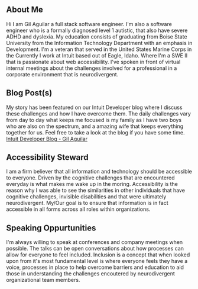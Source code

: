 ## About Me
Hi I am Gil Aguilar a full stack software engineer. I'm also a software engineer who is a formally diagnosed level 1 autistic, that also have severe ADHD and dyslexia. 
My education consists of graduating from Boise State University from the Information Technology Department with an emphasis in Development.
I'm a veteran that served in the United States Marine Corps in the Currently I work at Intuit 
based out of Eagle, Idaho. Where I'm a SWE II that is passionate about web accessibility. I've spoken in front of virtual internal meetings about the challenges involved
for a professional in a corporate environment that is neurodivergent. 

## Blog Post(s)
My story has been featured on our Intuit Developer blog where I discuss these challenges and how I have overcome them. The daily challenges vary from day to day
what keeps me focused is my family as I have two boys who are also on the spectrum, and a amazing wife that keeps everything together for us.
Feel free to take a look at the blog if you have some time. [Intuit Developer Blog - Gil Aguilar](https://blogs.intuit.com/blog/2021/03/25/how-an-intuit-developer-is-inspiring-others/)

## Accessibility Steward
I am a firm believer that all information and technology should be accessible to everyone. Driven by the cognitive challenges that are encountered everyday is what makes me wake up in the moring.
Accessibility is the reason why I was able to see the similarities in other individuals that have cognitive challenges, invisible disabilities and that were ultimately neurodivergent.
My/Our goal is to ensure that information is in fact accessible in all forms across all roles within organizations.

## Speaking Oppurtunities
I'm always willing to speak at conferences and company meetings when possible. The talks can be open conversations about how processes can allow for everyone to feel included.
Inclusion is a concept that when looked upon from it's most fundamental level is where everyone feels they have a voice, processes in place to help overcome barriers and education to aid those in 
understanding the challenges encoutered by neurodivergent organizational team members.


